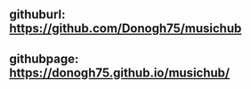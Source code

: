 ## githuburl: https://github.com/Donogh75/musichub
## githubpage: https://donogh75.github.io/musichub/